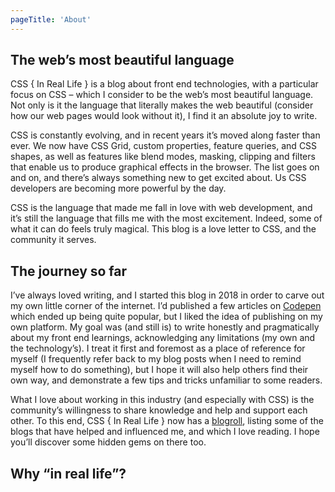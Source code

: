 ```yaml
---
pageTitle: 'About'
---
```


## The web’s most beautiful language

CSS { In Real Life } is a blog about front end technologies, with a particular focus on CSS – which I consider to be the web’s most beautiful language. Not only is it the language that literally makes the web beautiful (consider how our web pages would look without it), I find it an absolute joy to write.

CSS is constantly evolving, and in recent years it’s moved along faster than ever. We now have CSS Grid, custom properties, feature queries, and CSS shapes, as well as features like blend modes, masking, clipping and filters that enable us to produce graphical effects in the browser. The list goes on and on, and there’s always something new to get excited about. Us CSS developers are becoming more powerful by the day.

CSS is the language that made me fall in love with web development, and it’s still the language that fills me with the most excitement. Indeed, some of what it can do feels truly magical. This blog is a love letter to CSS, and the community it serves.

## The journey so far

I’ve always loved writing, and I started this blog in 2018 in order to carve out my own little corner of the internet. I’d published a few articles on [Codepen]() which ended up being quite popular, but I liked the idea of publishing on my own platform. My goal was (and still is) to write honestly and pragmatically about my front end learnings, acknowledging any limitations (my own and the technology’s). I treat it first and foremost as a place of reference for myself (I frequently refer back to my blog posts when I need to remind myself how to do something), but I hope it will also help others find their own way, and demonstrate a few tips and tricks unfamiliar to some readers.

What I love about working in this industry (and especially with CSS) is the community’s willingness to share knowledge and help and support each other. To this end, CSS { In Real Life } now has a [blogroll](/blogroll), listing some of the blogs that have helped and influenced me, and which I love reading. I hope you’ll discover some hidden gems on there too.

## Why “in real life”?
